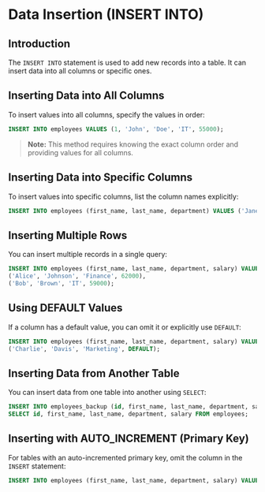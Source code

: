 # Data Insertion (INSERT INTO)

## Introduction
The `INSERT INTO` statement is used to add new records into a table. It can insert data into all columns or specific ones.

## Inserting Data into All Columns
To insert values into all columns, specify the values in order:

```sql
INSERT INTO employees VALUES (1, 'John', 'Doe', 'IT', 55000);
```

> **Note:** This method requires knowing the exact column order and providing values for all columns.

## Inserting Data into Specific Columns
To insert values into specific columns, list the column names explicitly:

```sql
INSERT INTO employees (first_name, last_name, department) VALUES ('Jane', 'Smith', 'HR');
```

## Inserting Multiple Rows
You can insert multiple records in a single query:

```sql
INSERT INTO employees (first_name, last_name, department, salary) VALUES
('Alice', 'Johnson', 'Finance', 62000),
('Bob', 'Brown', 'IT', 59000);
```

## Using DEFAULT Values
If a column has a default value, you can omit it or explicitly use `DEFAULT`:

```sql
INSERT INTO employees (first_name, last_name, department, salary) VALUES
('Charlie', 'Davis', 'Marketing', DEFAULT);
```

## Inserting Data from Another Table
You can insert data from one table into another using `SELECT`:

```sql
INSERT INTO employees_backup (id, first_name, last_name, department, salary)
SELECT id, first_name, last_name, department, salary FROM employees;
```

## Inserting with AUTO_INCREMENT (Primary Key)
For tables with an auto-incremented primary key, omit the column in the `INSERT` statement:

```sql
INSERT INTO employees (first_name, last_name, department, salary) VALUES ('David', 'Miller', 'IT', 70000);
```

